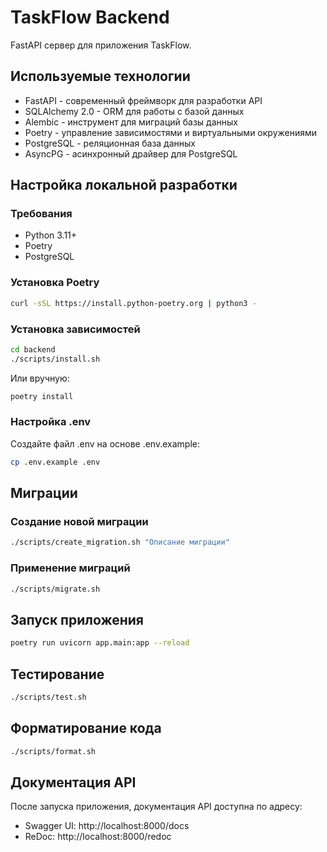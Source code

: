 # TaskFlow Backend

FastAPI сервер для приложения TaskFlow.

## Используемые технологии

- FastAPI - современный фреймворк для разработки API
- SQLAlchemy 2.0 - ORM для работы с базой данных
- Alembic - инструмент для миграций базы данных
- Poetry - управление зависимостями и виртуальными окружениями
- PostgreSQL - реляционная база данных
- AsyncPG - асинхронный драйвер для PostgreSQL

## Настройка локальной разработки

### Требования

- Python 3.11+
- Poetry
- PostgreSQL

### Установка Poetry

```bash
curl -sSL https://install.python-poetry.org | python3 -
```

### Установка зависимостей

```bash
cd backend
./scripts/install.sh
```

Или вручную:

```bash
poetry install
```

### Настройка .env

Создайте файл .env на основе .env.example:

```bash
cp .env.example .env
```

## Миграции

### Создание новой миграции

```bash
./scripts/create_migration.sh "Описание миграции"
```

### Применение миграций

```bash
./scripts/migrate.sh
```

## Запуск приложения

```bash
poetry run uvicorn app.main:app --reload
```

## Тестирование

```bash
./scripts/test.sh
```

## Форматирование кода

```bash
./scripts/format.sh
```

## Документация API

После запуска приложения, документация API доступна по адресу:
- Swagger UI: http://localhost:8000/docs
- ReDoc: http://localhost:8000/redoc
